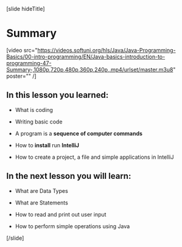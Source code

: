 [slide hideTitle]
# Summary

[video src="https://videos.softuni.org/hls/Java/Java-Programming-Basics/00-intro-programming/EN/Java-basics-introduction-to-programming-47-Summary-,1080p,720p,480p,360p,240p,.mp4/urlset/master.m3u8" poster="" /]

## In this lesson you learned: 

- What is coding

- Writing basic code

- A program is a **sequence of computer commands**

- How to **install** run **IntelliJ**

- How to create a project, a file and simple applications in IntelliJ

## In the next lesson you will learn:

- What are Data Types

- What are Statements

- How to read and print out user input

- How to perform simple operations using Java

[/slide]
